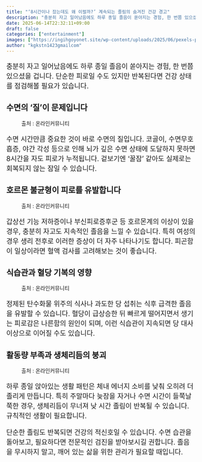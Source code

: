 ```yaml
---
title: "‘8시간이나 잤는데도 왜 이럴까?’ 계속되는 졸림의 숨겨진 건강 경고"
description: "충분히 자고 일어났음에도 하루 종일 졸음이 쏟아지는 경험, 한 번쯤 있으셨을 겁니다. 단순한 피로일 수도 있지만 반복된다면 건강 상태를 점검해볼 필요가 있습니다."
date: 2025-06-14T22:32:11+09:00
draft: false
categories: ["entertainment"]
images: ["https://ingihgoyonet.site/wp-content/uploads/2025/06/pexels-pixabay-206396-1-1024x681.jpg", "https://ingihgoyonet.site/wp-content/uploads/2025/06/pexels-olly-3767411-1024x683.jpg", "https://ingihgoyonet.site/wp-content/uploads/2025/06/pexels-enginakyurt-3219483-1024x683.jpg", "https://ingihgoyonet.site/wp-content/uploads/2025/06/pexels-olly-3807626-1-1024x683.jpg"]
author: "kgkstn1423gmailcom"
---
```


<p style="font-size:18px">충분히 자고 일어났음에도 하루 종일 졸음이 쏟아지는 경험, 한 번쯤 있으셨을 겁니다. 단순한 피로일 수도 있지만 반복된다면 건강 상태를 점검해볼 필요가 있습니다.</p> <h2 >수면의 ‘질’이 문제입니다</h2> <figure ><img src="https://ingihgoyonet.site/wp-content/uploads/2025/06/pexels-pixabay-206396-1-1024x681.jpg" alt="" style="aspect-ratio:16/9;object-fit:cover"/><figcaption >출처 : 온라인커뮤니티</figcaption></figure> <p style="font-size:18px">수면 시간만큼 중요한 것이 바로 수면의 질입니다. 코골이, 수면무호흡증, 야간 각성 등으로 인해 뇌가 깊은 수면 상태에 도달하지 못하면 8시간을 자도 피로가 누적됩니다. 겉보기엔 ‘꿀잠’ 같아도 실제로는 회복되지 않는 잠일 수 있습니다.</p> <h2 >호르몬 불균형이 피로를 유발합니다</h2> <figure ><img src="https://ingihgoyonet.site/wp-content/uploads/2025/06/pexels-olly-3767411-1024x683.jpg" alt="" style="aspect-ratio:16/9;object-fit:cover"/><figcaption >출처 : 온라인커뮤니티</figcaption></figure> <p style="font-size:18px">갑상선 기능 저하증이나 부신피로증후군 등 호르몬계의 이상이 있을 경우, 충분히 자고도 지속적인 졸음을 느낄 수 있습니다. 특히 여성의 경우 생리 전후로 이러한 증상이 더 자주 나타나기도 합니다. 피곤함이 일상이라면 혈액 검사를 고려해보는 것이 좋습니다.</p> <h2 >식습관과 혈당 기복의 영향</h2> <figure ><img src="https://ingihgoyonet.site/wp-content/uploads/2025/06/pexels-enginakyurt-3219483-1024x683.jpg" alt="" style="aspect-ratio:16/9;object-fit:cover"/><figcaption >출처 : 온라인커뮤니티</figcaption></figure> <p style="font-size:18px">정제된 탄수화물 위주의 식사나 과도한 당 섭취는 식후 급격한 졸음을 유발할 수 있습니다. 혈당이 급상승한 뒤 빠르게 떨어지면서 생기는 피로감은 나른함의 원인이 되며, 이런 식습관이 지속되면 당 대사 이상으로 이어질 수도 있습니다.</p> <h2 >활동량 부족과 생체리듬의 붕괴</h2> <figure ><img src="https://ingihgoyonet.site/wp-content/uploads/2025/06/pexels-olly-3807626-1-1024x683.jpg" alt="" style="aspect-ratio:16/9;object-fit:cover"/><figcaption >출처 : 온라인커뮤니티</figcaption></figure> <p style="font-size:18px">하루 종일 앉아있는 생활 패턴은 체내 에너지 소비를 낮춰 오히려 더 졸리게 만듭니다. 특히 주말마다 늦잠을 자거나 수면 시간이 들쭉날쭉한 경우, 생체리듬이 무너져 낮 시간 졸림이 반복될 수 있습니다. 규칙적인 생활이 필요합니다.</p> <p style="font-size:18px">단순한 졸림도 반복되면 건강의 적신호일 수 있습니다. 수면 습관을 돌아보고, 필요하다면 전문적인 검진을 받아보시길 권합니다. 졸음을 무시하지 말고, 깨어 있는 삶을 위한 관리가 필요할 때입니다.</p>